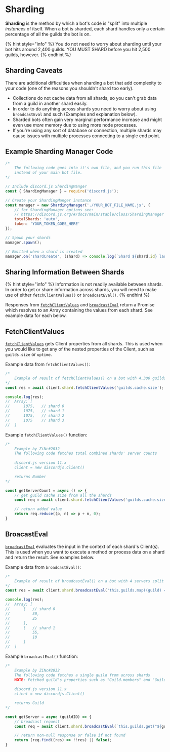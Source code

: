 # Sharding

**Sharding** is the method by which a bot's code is "split" into multiple _instances_ of itself. When a bot is sharded, each shard handles only a certain percentage of all the guilds the bot is on.

{% hint style="info" %}
You do not need to worry about sharding until your bot hits around 2,400 guilds. YOU MUST SHARD before you hit 2,500 guilds, however.
{% endhint %}

## Sharding Caveats

There are additional difficulties when sharding a bot that add complexity to your code \(one of the reasons you shouldn't shard too early\).

* Collections do not cache data from all shards, so you can't grab data from a guild in another shard easily.
* In order to do anything across shards you need to worry about using `broadcastEval` and such \(Examples and explanation below\).
* Sharded bots often gain very marginal performance increase and might even use _more_ memory due to using more node processes.
* If you're using any sort of database or connection, multiple shards may cause issues with multiple processes connecting to a single end point.

## Example Sharding Manager Code

```javascript
/*
    The following code goes into it's own file, and you run this file
    instead of your main bot file.
*/

// Include discord.js ShardingManger
const { ShardingManager } = require('discord.js');

// Create your ShardingManger instance
const manager = new ShardingManager('./YOUR_BOT_FILE_NAME.js', {
    // for ShardingManager options see:
    // https://discord.js.org/#/docs/main/stable/class/ShardingManager
    totalShards: 'auto',
    token: 'YOUR_TOKEN_GOES_HERE'
});

// Spawn your shards
manager.spawn();

// Emitted when a shard is created
manager.on('shardCreate', (shard) => console.log(`Shard ${shard.id} launched`));
```

## Sharing Information Between Shards

{% hint style="info" %}
Information is not readily available between shards. In order to get or share information across shards, you will need to make use of either `fetchClientValues()` or `broadcastEval()`.
{% endhint %}

Responses from [`fetchClientValues`](https://discord.js.org/#/docs/main/stable/class/ShardClientUtil?scrollTo=fetchClientValues) and [`broadcastEval`](https://discord.js.org/#/docs/main/stable/class/ShardClientUtil?scrollTo=broadcastEval) return a Promise which resolves to an Array containing the values from each shard. See example data for each below.

## FetchClientValues

[`fetchClientValues`](https://discord.js.org/#/docs/main/stable/class/ShardClientUtil?scrollTo=fetchClientValues) gets Client properties from all shards. This is used when you would like to get any of the nested properties of the Client, such as `guilds.size` or `uptime`.

Example data from `fetchClientValues()`:
```javascript
/*
	Example of result of fetchClientValues() on a bot with 4,300 guilds split across 4 shards
*/
const res = await client.shard.fetchClientValues('guilds.cache.size');

console.log(res);
// 	Array: [
//		1075,	// shard 0
//		1075,	// shard 1
//		1075,	// shard 2
//		1075	// shard 3
//	]

````


Example `fetchClientValues()` function:
```javascript
/*
  	Example by ZiNc#2032
  	The following code fetches total combined shards' server counts
  
  	discord.js version 11.x
  	client = new discordjs.Client()

  	returns Number
*/

const getServerCount = async () => {
    // get guild cache size from all the shards
    const req = await client.shard.fetchClientValues('guilds.cache.size');

    // return added value
    return req.reduce((p, n) => p + n, 0);
}
```

## BroacastEval

[`broadcastEval`](https://discord.js.org/#/docs/main/stable/class/ShardClientUtil?scrollTo=broadcastEval) evaluates the input in the context of each shard's Client(s). This is used when you want to execute a method or process data on a shard and return the result. See examples below.

Example data from `broadcastEval()`:
```javascript
/*
	Example of result of broadcastEval() on a bot with 4 servers split across 2 shards
*/
const res = await client.shard.broadcastEval('this.guilds.map((guild) => guild.members.size)');

console.log(res);
// 	Array: [
//		[	// shard 0
//			30,
//			25
//		],
//		[	// shard 1
//			55,
//			10
//		]
// 	]

````


Example `broadcastEval()` function:
```javascript
/*
  	Example by ZiNc#2032
  	The following code fetches a single guild from across shards
  	NOTE: Fetched guild's properties such as "Guild.members" and "Guild.roles" will not be Managers, but arrays of snowflake IDs
  	
  	discord.js version 11.x
  	client = new discordjs.Client()

  	returns Guild
*/

const getServer = async (guildID) => {
    // broadcast request
    const req = await client.shard.broadcastEval(`this.guilds.get("${guildID}")`);

    // return non-null response or false if not found
    return (req.find((res) => !!res) || false);
}
```

